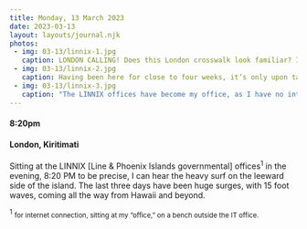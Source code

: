 ```yaml
---
title: Monday, 13 March 2023
date: 2023-03-13
layout: layouts/journal.njk
photos:
 - img: 03-13/linnix-1.jpg
   caption: LONDON CALLING! Does this London crosswalk look familiar? It should, as the Beatles used this very crosswalk on the cover of ABBEY ROAD. The LINNIX offices are to the left of the yellow/black pole. I have no idea why the pole is there.
 - img: 03-13/linnix-2.jpg
   caption: Having been here for close to four weeks, it’s only upon taking this photo that I notice fish shapes outlined with lights above the awning. I’ve never seen them lit. Under the awning will be cars, trucks (“A GIFT FROM THE PEOPLE OF JAPAN” on some of them), motorbikes, and the occasional woman selling food, around lunchtime. The LINNIX building houses about a dozen or so administrative office for all of the Line and Phoenix Islands, each of which have eight islands, separated by a LOT of water. Two thousand miles. The distance between Boston and ?. Or for those who favor OG Colonial-centric distances, about 130 miles shy of the OG London to Cairo. Regardless of scenario, imagine only 16 small islands in all that distance.
 - img: 03-13/linnix-3.jpg
   caption: "The LINNIX offices have become my office, as I have no internet connection anywhere. My first stop is to the IT office, gain their link/password. The bench outside their office becomes my office, most often before they open, or late at night. Until I realize I can get a blast of air-conditioning, if sitting outside the Tourism office, using their link/password. They have a small, sliding plexiglass window, to communicate.  Tuiti Biribo, the research and statistics guy, hips me to the sliding window. Which opens even when the office is closed. Only drawback: mosquitos in the alcove where the bench is."
---
```

#### 8:20pm
#### London, Kiritimati

Sitting at the LINNIX [Line & Phoenix Islands governmental] offices<sup>1</sup> in the evening, 8:20 PM to be precise, I can hear the heavy surf on the leeward side of the island. The last three days have been huge surges, with 15 foot waves, coming all the way from Hawaii and beyond.

<sup>1</sup> <small>for internet connection, sitting at my “office,” on a bench outside the IT office.</small>
